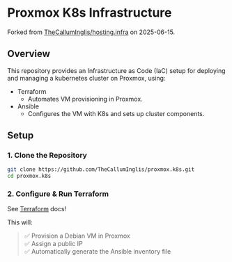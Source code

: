# Proxmox K8s Infrastructure

Forked from [TheCallumInglis/hosting.infra](https://github.com/TheCallumInglis/hosting.infra) on 2025-06-15.

## Overview

This repository provides an Infrastructure as Code (IaC) setup for deploying and managing a kubernetes cluster on Proxmox, using: 
- Terraform
    - Automates VM provisioning in Proxmox.
- Ansible
    - Configures the VM with K8s and sets up cluster components.

## Setup
### 1. Clone the Repository
```bash
git clone https://github.com/TheCallumInglis/proxmox.k8s.git
cd proxmox.k8s
```

### 2. Configure & Run Terraform
See [Terraform](./terraform/) docs!

This will:  
> ✅ Provision a Debian VM in Proxmox  
> ✅ Assign a public IP  
> ✅ Automatically generate the Ansible inventory file  

<!-- ### 3. Configure & Run Ansible
See [Ansible](./ansible/) docs!

This will:  
> ✅ Update the system & install Docker  
> ✅ Deploy Nginx Proxy Manager  
> ✅ Install & configure the Zabbix agent   -->

<!-- ## Usage
### Nginx Proxy Manager
1. Access Nginx Proxy Manager at http://your-vm-ip:81
2. Default login:
    - Email: admin@example.com
    - Password: changeme

**NOTE: Ansible will not add a UFW rule for port 81**

### Portainer (Docker Management)
1. Access Portainer at:  
   **`http://your-vm-ip:9443`**
2. On the first login:
   - Create an **admin user**
   - Choose **Local Environment** (to manage Docker on this VM)
3. Use Portainer to:
   - Deploy, update, or remove containers
   - View logs & monitor resource usage
   - Set up container networking

**NOTE: Ansible will not add a UFW rule for port 9443**

### WireGuard VPN
- WireGuard runs as a **Docker container**.
- The **default subnet** for clients: `10.66.0.0/24`
- The **host** is accessible on `10.66.0.1`
- **Server port:** `51820`

#### Client Configuration
To get the client config, run:
```sh
docker exec -it wireguard cat /config/peer1/peer1.conf
# or
docker logs -f wireguard # includes QR-code
```

This file can be imported into the WireGuard app on your device.

### Zabbix Monitoring
- Ensure the Zabbix server can communicate with the agent.
- Check logs in /var/log/zabbix-agent/zabbix_agentd.log. -->

<!-- ## Security
 - SSH Root Login Disabled
 - UFW Firewall Configured (ports 22, 80, 443, 10050)
- Fail2Ban Installed
- Zabbix Agent Uses PSK Encryption
- Secrets Are Not Stored in the Repo

## Future Improvements
- Automate MySQL & PostgreSQL setup.
- Automate backups for Nginx & MySQL. -->
